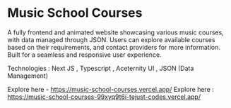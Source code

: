 # Music School Courses

A fully frontend and animated website showcasing various music courses, with data managed through JSON. Users can explore available courses based on their requirements, and contact providers for more information. Built for a seamless and responsive user experience.

Technologies : Next JS , Typescript , Aceternity UI , JSON (Data Management)


Explore here - https://music-school-courses.vercel.app/
Explore here : https://music-school-courses-99xyq9t6i-tejust-codes.vercel.app/

